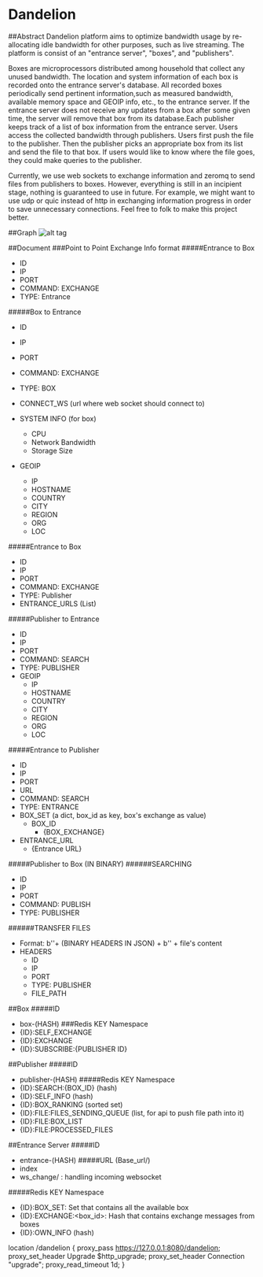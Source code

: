 # Dandelion

##Abstract
Dandelion platform aims to optimize bandwidth usage by re-allocating idle bandwidth for other purposes, 
such as live streaming.  The platform is consist of an "entrance server", "boxes", and "publishers". 

Boxes are microprocessors distributed among household that collect any unused bandwidth. The location and 
system information of each box is recorded onto the entrance server's database. All recorded boxes periodically
send pertinent information,such as measured bandwidth, available memory space and GEOIP info, etc., to the 
entrance server. If the entrance server does not receive any updates from a box after some given time, the 
server will remove that box from its database.Each publisher keeps track of a list of box information from 
the entrance server. Users access the collected bandwidth through publishers. Users first push the file to 
the publisher. Then the publisher picks an appropriate box from its list and send the file to that box. If 
users would like to know where the file goes, they could make queries to the publisher. 

Currently, we use web sockets to exchange information and zeromq to send files from publishers to boxes.
However, everything is still in an incipient stage, nothing is guaranteed to use in future. For example, 
we might want to use udp or quic instead of http in exchanging information progress in order to save unnecessary 
connections. Feel free to folk to make this project better.

##Graph
![alt tag](https://github.com/bruce20036/Dandelion/blob/master/screenshot.png)


##Document
###Point to Point Exchange Info format
#####Entrance to Box
- ID
- IP
- PORT
- COMMAND: EXCHANGE
- TYPE: Entrance


#####Box to Entrance
- ID
- IP
- PORT
- COMMAND: EXCHANGE
- TYPE: BOX
- CONNECT_WS  (url where web socket should connect to)
- SYSTEM INFO (for box)
    - CPU
    - Network Bandwidth
    - Storage Size

- GEOIP
    - IP
    - HOSTNAME
    - COUNTRY
    - CITY
    - REGION
    - ORG
    - LOC

#####Entrance to Box
- ID
- IP
- PORT
- COMMAND: EXCHANGE
- TYPE: Publisher
- ENTRANCE_URLS (List)


#####Publisher to Entrance
- ID
- IP
- PORT
- COMMAND: SEARCH
- TYPE: PUBLISHER
- GEOIP
    - IP
    - HOSTNAME
    - COUNTRY
    - CITY
    - REGION
    - ORG
    - LOC

#####Entrance to Publisher
- ID
- IP
- PORT
- URL
- COMMAND: SEARCH
- TYPE: ENTRANCE
- BOX_SET (a dict, box_id as key, box's exchange as value)
    - BOX_ID 
        - {BOX_EXCHANGE}
- ENTRANCE_URL
    - {Entrance URL}

#####Publisher to Box (IN BINARY)
######SEARCHING
- ID
- IP
- PORT
- COMMAND: PUBLISH
- TYPE: PUBLISHER


######TRANSFER FILES
- Format: b'<Dandelion>'+ (BINARY HEADERS IN JSON) + b'</Dandelion>' + file's content
- HEADERS
    - ID
    - IP
    - PORT
    - TYPE: PUBLISHER
    - FILE_PATH
    

##Box
#####ID
- box-(HASH)
###Redis KEY Namespace
- {ID}:SELF_EXCHANGE
- {ID}:EXCHANGE
- {ID}:SUBSCRIBE:{PUBLISHER ID}



##Publisher
#####ID
- publisher-(HASH)
#####Redis KEY Namespace
- {ID}:SEARCH:{BOX_ID} (hash)
- {ID}:SELF_INFO (hash)
- {ID}:BOX_RANKING  (sorted set)
- {ID}:FILE:FILES_SENDING_QUEUE (list, for api to push file path into it)
- {ID}:FILE:BOX_LIST
- {ID}:FILE:PROCESSED_FILES



##Entrance Server 
#####ID
- entrance-(HASH)
#####URL (Base_url/)
- index
- ws_change/ : handling incoming websocket

#####Redis KEY Namespace
- {ID}:BOX_SET: Set that contains all the available box
- {ID}:EXCHANGE:<box_id>: Hash that contains exchange messages from boxes
- {ID}:OWN_INFO (hash)

location /dandelion {
        proxy_pass https://127.0.0.1:8080/dandelion;
        proxy_set_header Upgrade $http_upgrade;
        proxy_set_header Connection "upgrade";
        proxy_read_timeout 1d;
}


